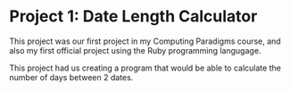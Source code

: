# Project 1: Date Length Calculator
This project was our first project in my Computing Paradigms course, and also my first official project using the Ruby programming langugage.

This project had us creating a program that would be able to calculate the number of days between 2 dates.
